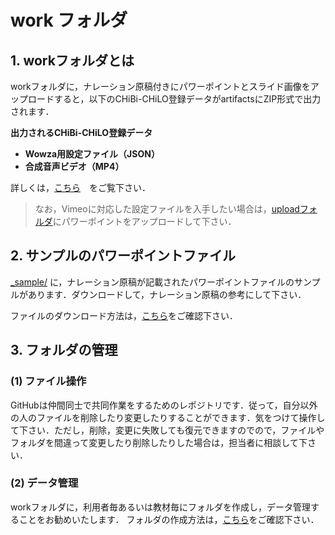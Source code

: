 # work フォルダ
## 1. workフォルダとは
workフォルダに，ナレーション原稿付きにパワーポイントとスライド画像をアップロードすると，以下のCHiBi-CHiLO登録データがartifactsにZIP形式で出力されます．

__出力されるCHiBi-CHiLO登録データ__
* __Wowza用設定ファイル（JSON）__
* __合成音声ビデオ（MP4）__

詳しくは，[こちら](https://docs.cccties.org/chilospeech/video/check)　をご覧下さい．

> なお，Vimeoに対応した設定ファイルを入手したい場合は，[uploadフォルダ](../upload)にパワーポイントをアップロードして下さい．

## 2. サンプルのパワーポイントファイル

[_sample/](_sample/) に，ナレーション原稿が記載されたパワーポイントファイルのサンプルがあります．ダウンロードして，ナレーション原稿の参考にして下さい．

ファイルのダウンロード方法は，[こちら](https://docs.cccties.org/chilospeech/video/github#fairunodaunrdo)をご確認下さい．


## 3. フォルダの管理

### (1) ファイル操作

GitHubは仲間同士で共同作業をするためのレポジトリです．従って，自分以外の人のファイルを削除したり変更したりすることができます．気をつけて操作して下さい．ただし，削除，変更に失敗しても復元できますのでので，ファイルやフォルダを間違って変更したり削除したりした場合は，担当者に相談して下さい．

### (2) データ管理

workフォルダに，利用者毎あるいは教材毎にフォルダを作成し，データ管理することをお勧めいたします．
フォルダの作成方法は，[こちら](https://docs.cccties.org/chilospeech/video/github#forudano)をご確認下さい．